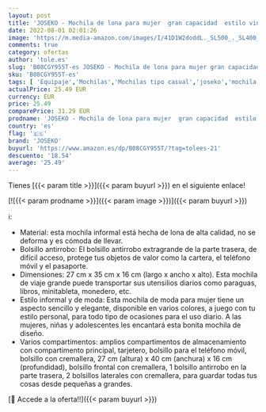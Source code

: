 ```yaml
---
layout: post
title: 'JOSEKO - Mochila de lona para mujer  gran capacidad  estilo vintage  para viajes  para el colegio  para exteriores Beige beige small'
date: 2022-08-01 02:01:26
image: 'https://m.media-amazon.com/images/I/41D1W2doddL._SL500_._SL400_.jpg'
comments: true
category: ofertas
author: 'tole.es'
slug: 'B08CGY955T-es JOSEKO - Mochila de lona para mujer gran capacidad estilo...'
sku: 'B08CGY955T-es'
tags: [ 'Equipaje','Mochilas','Mochilas tipo casual','joseko','mochila','🇪🇸', ]
actualPrice: 25.49 EUR
currency: EUR
price: 25.49
comparePrice: 31.29 EUR
prodname: 'JOSEKO - Mochila de lona para mujer  gran capacidad  estilo vintage  para viajes  para el colegio  para exteriores Beige beige small'
country: 'es'
flag: '🇪🇸'
brand: 'JOSEKO'
buyurl: 'https://www.amazon.es/dp/B08CGY955T/?tag=tolees-21'
descuento: '18.54'
average: '25.49'
---
```


Tienes [{{< param title >}}]({{< param buyurl >}}) en el siguiente enlace!

[![{{< param prodname >}}]({{< param image >}})]({{< param buyurl >}})

ℹ️:

- Material: esta mochila informal está hecha de lona de alta calidad, no se deforma y es cómoda de llevar.
- Bolsillo antirrobo: El bolsillo antirrobo extragrande de la parte trasera, de difícil acceso, protege tus objetos de valor como la cartera, el teléfono móvil y el pasaporte.
- Dimensiones: 27 cm x 35 cm x 16 cm (largo x ancho x alto). Esta mochila de viaje grande puede transportar sus utensilios diarios como paraguas, libros, minitableta, monedero, etc.
- Estilo informal y de moda: Esta mochila de moda para mujer tiene un aspecto sencillo y elegante, disponible en varios colores, a juego con tu estilo personal, para todo tipo de ocasiones para el uso diario. A las mujeres, niñas y adolescentes les encantará esta bonita mochila de diseño.
- Varios compartimentos: amplios compartimentos de almacenamiento con compartimento principal, tarjetero, bolsillo para el teléfono móvil, bolsillo con cremallera, 27 cm (altura) x 40 cm (anchura) x 16 cm (profundidad), bolsillo frontal con cremallera, 1 bolsillo antirrobo en la parte trasera, 2 bolsillos laterales con cremallera, para guardar todas tus cosas desde pequeñas a grandes.

[🛒 Accede a la oferta!!]({{< param buyurl >}})
